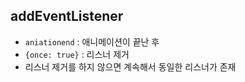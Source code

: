 ## addEventListener
 - `aniationend` : 애니메이션이 끝난 후
 - `{once: true}` : 리스너 제거
 - 리스너 제거를 하지 않으면 계속해서 동일한 리스너가 존재